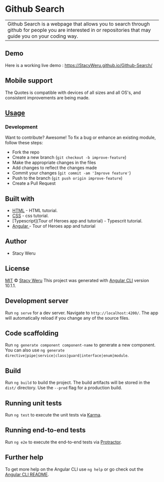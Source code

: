 # Github Search

<table>
<tr>
<td>
Github Search is a webpage that allows you to search through github for people you are interested in or repositories that may guide you on your coding way.
</td>
</tr>
</table>

## Demo
Here is a working live demo :  https://StacyWeru.github.io/Github-Search/
## Mobile support
The Quotes is compatible with devices of all sizes and all OS's, and consistent improvements are being made.
## [Usage](https://StacyWeru.github.io/Github-Search/)
### Development
Want to contribute? Awesome!
To fix a bug or enhance an existing module, follow these steps:
- Fork the repo
- Create a new branch (`git checkout -b improve-feature`)
- Make the appropriate changes in the files
- Add changes to reflect the changes made
- Commit your changes (`git commit -am 'Improve feature'`)
- Push to the branch (`git push origin improve-feature`)
- Create a Pull Request
## Built with
- [HTML](https://www.w3schools.com/html/) - HTML tutorial.
- [CSS](https://www.w3schools.com/css/) - css tutorial.
- [Typescript](Tour of Heroes app and tutorial) - Typescrit tutorial.
- [ Angular ](https://angular.io/tutorial) - Tour of Heroes app and tutorial
## Author
- Stacy Weru
## License 
[MIT](https://github.com/StacyWeru/Quotes/blob/master/LICENSE.md)
 © [Stacy Weru](https://github.com/StacyWeru)
This project was generated with [Angular CLI](https://github.com/angular/angular-cli) version 10.1.1.
## Development server
Run `ng serve` for a dev server. Navigate to `http://localhost:4200/`. The app will automatically reload if you change any of the source files.
## Code scaffolding
Run `ng generate component component-name` to generate a new component. You can also use `ng generate directive|pipe|service|class|guard|interface|enum|module`.
## Build
Run `ng build` to build the project. The build artifacts will be stored in the `dist/` directory. Use the `--prod` flag for a production build.
## Running unit tests
Run `ng test` to execute the unit tests via [Karma](https://karma-runner.github.io).
## Running end-to-end tests
Run `ng e2e` to execute the end-to-end tests via [Protractor](http://www.protractortest.org/).
## Further help
To get more help on the Angular CLI use `ng help` or go check out the [Angular CLI README](https://github.com/angular/angular-cli/blob/master/README.md).